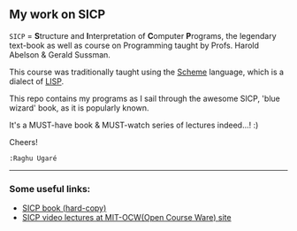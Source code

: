 ## My work on SICP

`SICP` = **S**tructure and **I**nterpretation of **C**omputer **P**rograms, the legendary text-book as well as course on Programming taught by Profs. Harold Abelson & Gerald Sussman.

This course was traditionally taught using the [Scheme][link_Scheme] language, which is a dialect of [LISP][link_LISP].

This repo contains my programs as I sail through the awesome SICP, 'blue wizard' book, as it is popularly known.

It's a MUST-have book & MUST-watch series of lectures indeed...! :)

Cheers!

`:Raghu Ugaré` 

---

### Some useful links:

+ [SICP book (hard-copy)][link_SICP_Amazon]
+ [SICP video lectures at MIT-OCW(Open Course Ware) site][link_SICP_lectures]

[link_LISP]: http://en.wikipedia.org/wiki/Lisp_%28programming_language%29
[link_Scheme]: http://en.wikipedia.org/wiki/Scheme_(programming_language)
[link_SICP_Amazon]: http://www.amazon.com/Structure-Interpretation-Computer-Programs-Engineering/dp/0262510871
[link_SICP_lectures]: http://ocw.mit.edu/courses/electrical-engineering-and-computer-science/6-001-structure-and-interpretation-of-computer-programs-spring-2005/video-lectures/
